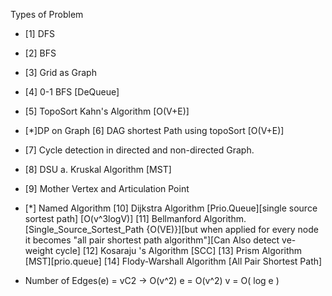 Types of Problem

- [1] DFS
- [2] BFS
- [3] Grid as Graph
- [4] 0-1 BFS [DeQueue]
- [5] TopoSort Kahn's Algorithm [O(V+E)]

- [*]DP on Graph
  [6] DAG shortest Path using topoSort [O(V+E)]
- [7] Cycle detection in directed and non-directed Graph.
- [8] DSU
  a. Kruskal Algorithm [MST]
- [9] Mother Vertex and Articulation Point

- [*] Named Algorithm
  [10] Dijkstra Algorithm [Prio.Queue][single source sortest path] [O(v^3logV)]
  [11] Bellmanford Algorithm.[Single_Source_Sortest_Path {O(VE)}][but when applied for every node it becomes "all pair shortest path algorithm"][Can Also detect ve- weight cycle]
  [12] Kosaraju 's Algorithm [SCC]
  [13] Prism Algorithm [MST][prio.queue]
  [14] Flody-Warshall Algorithm [All Pair Shortest Path]

- Number of Edges(e) = vC2 -> O(v^2)
  e = O(v^2)
  v = O( log e )
